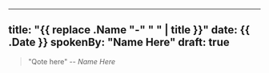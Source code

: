 
---
title: "{{ replace .Name "-" " " | title }}"
date: {{ .Date }}
spokenBy: "Name Here"
draft: true
---

> "Qote here"
-- *Name Here* 


